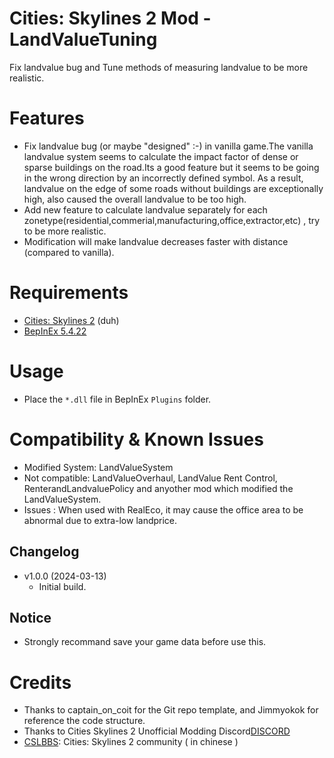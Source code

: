 # Cities: Skylines 2 Mod - LandValueTuning

Fix landvalue bug and Tune methods of measuring landvalue to be more realistic.

# Features

- Fix landvalue bug (or maybe "designed" :-) in vanilla game.The vanilla landvalue system seems to calculate the impact factor of dense or sparse buildings on the road.Its a good feature but it seems to be going in the wrong direction by an incorrectly defined symbol. As a result, landvalue on the edge of some roads without buildings are exceptionally high, also caused the overall landvalue to be too high.
- Add new feature to calculate landvalue separately for each zonetype(residential,commerial,manufacturing,office,extractor,etc) , try to be more realistic.
- Modification will make landvalue decreases faster with distance (compared to vanilla).

# Requirements

- [Cities: Skylines 2](https://store.steampowered.com/app/949230/Cities_Skylines_II/) (duh)
- [BepInEx 5.4.22](https://github.com/BepInEx/BepInEx/releases)

# Usage
- Place the `*.dll` file in BepInEx `Plugins` folder.

# Compatibility & Known Issues

- Modified System:  LandValueSystem
- Not compatible: LandValueOverhaul, LandValue Rent Control, RenterandLandvaluePolicy and anyother mod which modified the LandValueSystem.
- Issues : When used with RealEco, it may cause the office area to be abnormal due to extra-low landprice.

## Changelog
- v1.0.0 (2024-03-13)
  - Initial build.

## Notice
- Strongly recommand save your game data before use this.

# Credits

 - Thanks to captain_on_coit for the Git repo template, and Jimmyokok for reference the code structure. 
 - Thanks to Cities Skylines 2 Unofficial Modding Discord[DISCORD](https://discord.gg/nJBfTzh7)
 - [CSLBBS](https://www.cslbbs.net): Cities: Skylines 2 community ( in chinese )
